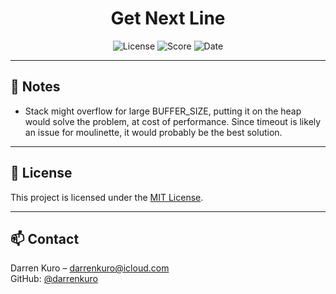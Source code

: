<h1 align="center">Get Next Line</h1>

<p align="center">
  <img src="https://img.shields.io/badge/license-MIT-blue.svg" alt="License"/>
  <img src="https://img.shields.io/badge/score-125%2F100-3CB371?style=flat-square&logo=42&logoColor=white" alt="Score"/>
  <img src="https://img.shields.io/badge/date-May%2014th%2C%202023-ff6984?style=flat-square&logo=Cachet&logoColor=white" alt="Date"/>
</p>

---

## 📝 Notes

- Stack might overflow for large BUFFER_SIZE, putting it on the heap would solve the problem, at cost of performance. Since timeout is likely an issue for moulinette, it would probably be the best solution.

---

## 📄 License

This project is licensed under the [MIT License](LICENSE).

---

## 📫 Contact

Darren Kuro – [darrenkuro@icloud.com](mailto:darrenkuro@icloud.com)  
GitHub: [@darrenkuro](https://github.com/darrenkuro)
